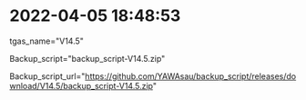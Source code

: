 # 2022-04-05 18:48:53

tgas_name="V14.5"

Backup_script="backup_script-V14.5.zip"

Backup_script_url="https://github.com/YAWAsau/backup_script/releases/download/V14.5/backup_script-V14.5.zip"
